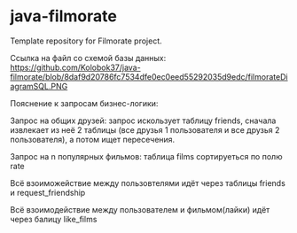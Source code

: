 # java-filmorate
Template repository for Filmorate project.

Ссылка на файл со схемой базы данных:
https://github.com/Kolobok37/java-filmorate/blob/8daf9d20786fc7534dfe0ec0eed55292035d9edc/filmorateDiagramSQL.PNG

Пояснение к запросам бизнес-логики:

Запрос на общих друзей: запрос искользует таблицу friends, сначала извлекает из неё 2 таблицы
(все друзья 1 пользователя и все друзья 2 пользователя), а потом ищет пересечения.

Запрос на n популярных фильмов: таблица films сортируеться по полю rate

Всё взоиможействие между пользовтелями идёт через таблицы friends и request_friendship

Всё взоимодействие между пользователем и фильмом(лайки) идёт через балицу like_films